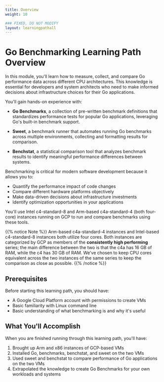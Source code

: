 ```yaml
---
title: Overview
weight: 10

### FIXED, DO NOT MODIFY
layout: learningpathall
---
```


# Go Benchmarking Learning Path Overview

In this module, you'll learn how to measure, collect, and compare Go performance data across different CPU architectures. This knowledge is essential for developers and system architects who need to make informed decisions about infrastructure choices for their Go applications.

You'll gain hands-on experience with:

- **Go Benchmarks**, a collection of pre-written benchmark definitions that standardizes performance tests for popular Go applications, leveraging Go's built-in benchmark support.

- **Sweet**, a benchmark runner that automates running Go benchmarks across multiple environments, collecting and formatting results for comparison.

- **Benchstat**, a statistical comparison tool that analyzes benchmark results to identify meaningful performance differences between systems.

Benchmarking is critical for modern software development because it allows you to:
- Quantify the performance impact of code changes
- Compare different hardware platforms objectively
- Make data-driven decisions about infrastructure investments
- Identify optimization opportunities in your applications

You'll use Intel c4-standard-8 and Arm-based c4a-standard-4 (both four-core) instances running on GCP to run and compare benchmarks using these tools.

{{% notice Note %}}
Arm-based c4a-standard-4 instances and Intel-based c4-standard-8 instances both utilize four cores. Both instances are categorized by GCP as members of the **consistently high performing** series; the main difference between the two is that the c4a has 16 GB of RAM, while the c4 has 30 GB of RAM. We've chosen to keep CPU cores equivalent across the two instances of the same series to keep the comparison as close as possible.
{{% /notice %}}   


## Prerequisites

Before starting this learning path, you should have:
- A Google Cloud Platform account with permissions to create VMs
- Basic familiarity with Linux command line
- Basic understanding of what benchmarking is and why it's useful

## What You'll Accomplish

When you are finished running through this learning path, you'll have:

1. Brought up Arm and x86 instances of GCP-based VMs
2. Installed Go, benchmarks, benchstat, and sweet on the two VMs
3. Used sweet and benchstat to compare performance of Go applications on the two VMs
4. Extrapolated the knowledge to create Go Benchmarks for your own workloads and systems